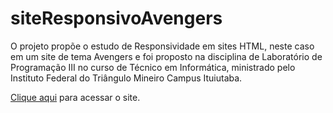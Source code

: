 # siteResponsivoAvengers
O projeto propõe o estudo de Responsividade em sites HTML, neste caso em um site de tema Avengers e foi proposto na disciplina de Laboratório de Programação III no curso de Técnico em Informática, ministrado pelo Instituto Federal do Triângulo Mineiro Campus Ituiutaba.

[Clique aqui](https://mauricioandreata.github.io/siteResponsivoAvengers) para acessar o site.
